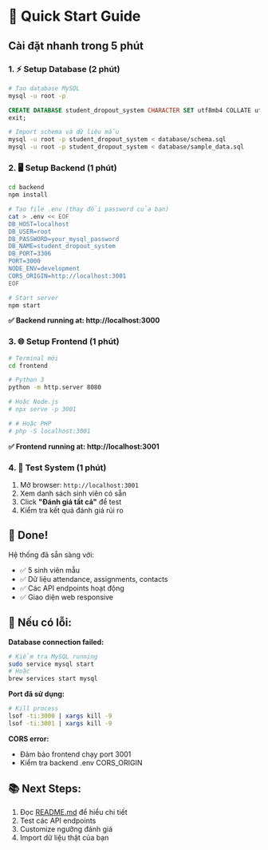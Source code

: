 # 🚀 Quick Start Guide

## Cài đặt nhanh trong 5 phút

### 1. ⚡ Setup Database (2 phút)

```bash
# Tạo database MySQL
mysql -u root -p
```

```sql
CREATE DATABASE student_dropout_system CHARACTER SET utf8mb4 COLLATE utf8mb4_unicode_ci;
exit;
```

```bash
# Import schema và dữ liệu mẫu
mysql -u root -p student_dropout_system < database/schema.sql
mysql -u root -p student_dropout_system < database/sample_data.sql
```

### 2. 🖥️ Setup Backend (1 phút)

```bash
cd backend
npm install

# Tạo file .env (thay đổi password của bạn)
cat > .env << EOF
DB_HOST=localhost
DB_USER=root
DB_PASSWORD=your_mysql_password
DB_NAME=student_dropout_system
DB_PORT=3306
PORT=3000
NODE_ENV=development
CORS_ORIGIN=http://localhost:3001
EOF

# Start server
npm start
```

**✅ Backend running at: http://localhost:3000**

### 3. 🌐 Setup Frontend (1 phút)

```bash
# Terminal mới
cd frontend

# Python 3
python -m http.server 8080

# Hoặc Node.js
# npx serve -p 3001

# # Hoặc PHP
# php -S localhost:3001
```

**✅ Frontend running at: http://localhost:3001**

### 4. 🎯 Test System (1 phút)

1. Mở browser: `http://localhost:3001`
2. Xem danh sách sinh viên có sẵn
3. Click **"Đánh giá tất cả"** để test
4. Kiểm tra kết quả đánh giá rủi ro

## 🎉 Done!

Hệ thống đã sẵn sàng với:

- ✅ 5 sinh viên mẫu
- ✅ Dữ liệu attendance, assignments, contacts
- ✅ Các API endpoints hoạt động
- ✅ Giao diện web responsive

## 🔧 Nếu có lỗi:

**Database connection failed:**

```bash
# Kiểm tra MySQL running
sudo service mysql start
# Hoặc
brew services start mysql
```

**Port đã sử dụng:**

```bash
# Kill process
lsof -ti:3000 | xargs kill -9
lsof -ti:3001 | xargs kill -9
```

**CORS error:**

- Đảm bảo frontend chạy port 3001
- Kiểm tra backend .env CORS_ORIGIN

## 📚 Next Steps:

1. Đọc [README.md](README.md) để hiểu chi tiết
2. Test các API endpoints
3. Customize ngưỡng đánh giá
4. Import dữ liệu thật của bạn
